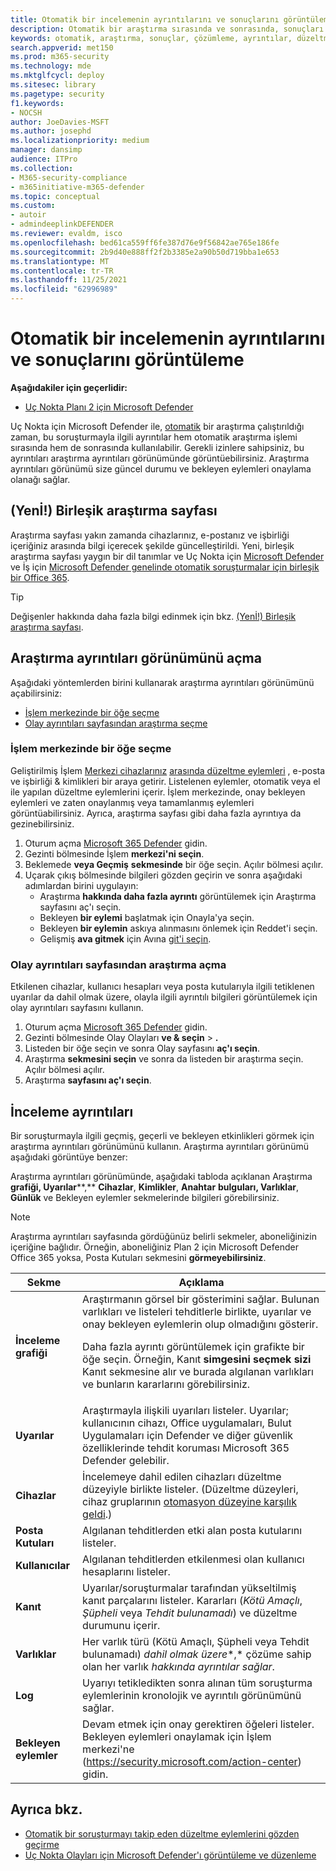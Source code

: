 ```yaml
---
title: Otomatik bir incelemenin ayrıntılarını ve sonuçlarını görüntüleme
description: Otomatik bir araştırma sırasında ve sonrasında, sonuçları ve önemli bulguları görüntü
keywords: otomatik, araştırma, sonuçlar, çözümleme, ayrıntılar, düzeltme, autoair
search.appverid: met150
ms.prod: m365-security
ms.technology: mde
ms.mktglfcycl: deploy
ms.sitesec: library
ms.pagetype: security
f1.keywords:
- NOCSH
author: JoeDavies-MSFT
ms.author: josephd
ms.localizationpriority: medium
manager: dansimp
audience: ITPro
ms.collection:
- M365-security-compliance
- m365initiative-m365-defender
ms.topic: conceptual
ms.custom:
- autoir
- admindeeplinkDEFENDER
ms.reviewer: evaldm, isco
ms.openlocfilehash: bed61ca559ff6fe387d76e9f56842ae765e186fe
ms.sourcegitcommit: 2b9d40e888ff2f2b3385e2a90b50d719bba1e653
ms.translationtype: MT
ms.contentlocale: tr-TR
ms.lasthandoff: 11/25/2021
ms.locfileid: "62996989"
---
```

# <a name="view-the-details-and-results-of-an-automated-investigation"></a>Otomatik bir incelemenin ayrıntılarını ve sonuçlarını görüntüleme

**Aşağıdakiler için geçerlidir:**
- [Uç Nokta Planı 2 için Microsoft Defender](https://go.microsoft.com/fwlink/p/?linkid=2154037)

Uç Nokta için Microsoft Defender ile, [otomatik](automated-investigations.md) bir araştırma çalıştırıldığı zaman, bu soruşturmayla ilgili ayrıntılar hem otomatik araştırma işlemi sırasında hem de sonrasında kullanılabilir. Gerekli izinlere sahipsiniz, bu ayrıntıları araştırma ayrıntıları görünümünde görüntüebilirsiniz. Araştırma ayrıntıları görünümü size güncel durumu ve bekleyen eylemleri onaylama olanağı sağlar.

## <a name="new-unified-investigation-page"></a>(Yenİ!) Birleşik araştırma sayfası

Araştırma sayfası yakın zamanda cihazlarınız, e-postanız ve işbirliği içeriğiniz arasında bilgi içerecek şekilde güncelleştirildi. Yeni, birleşik araştırma sayfası yaygın bir dil tanımlar ve Uç Nokta için [Microsoft Defender](microsoft-defender-endpoint.md) ve İş için [Microsoft Defender genelinde otomatik soruşturmalar için birleşik bir Office 365](/microsoft-365/security/office-365-security/office-365-atp).

> [!TIP]
> Değişenler hakkında daha fazla bilgi edinmek için bkz. [(Yenİ!) Birleşik araştırma sayfası](/microsoft-365/security/mtp/mtp-autoir-results).

## <a name="open-the-investigation-details-view"></a>Araştırma ayrıntıları görünümünü açma

Aşağıdaki yöntemlerden birini kullanarak araştırma ayrıntıları görünümünü açabilirsiniz:

- [İşlem merkezinde bir öğe seçme](#select-an-item-in-the-action-center)
- [Olay ayrıntıları sayfasından araştırma seçme](#open-an-investigation-from-an-incident-details-page)

### <a name="select-an-item-in-the-action-center"></a>İşlem merkezinde bir öğe seçme

Geliştirilmiş İşlem [Merkezi cihazlarınız](auto-investigation-action-center.md) [arasında düzeltme eylemleri](manage-auto-investigation.md#remediation-actions) , e-posta ve işbirliği & kimlikleri bir araya getirir. Listelenen eylemler, otomatik veya el ile yapılan düzeltme eylemlerini içerir. İşlem merkezinde, onay bekleyen eylemleri ve zaten onaylanmış veya tamamlanmış eylemleri görüntüabilirsiniz. Ayrıca, araştırma sayfası gibi daha fazla ayrıntıya da gezinebilirsiniz.

1. Oturum açma <a href="https://go.microsoft.com/fwlink/p/?linkid=2077139" target="_blank">Microsoft 365 Defender</a> gidin.
2. Gezinti bölmesinde İşlem **merkezi'ni seçin**.
3. Beklemede **veya Geçmiş** **sekmesinde** bir öğe seçin. Açılır bölmesi açılır.
4. Uçarak çıkış bölmesinde bilgileri gözden geçirin ve sonra aşağıdaki adımlardan birini uygulayın:
   - Araştırma **hakkında daha fazla ayrıntı** görüntülemek için Araştırma sayfasını aç'ı seçin.
   - Bekleyen **bir eylemi** başlatmak için Onayla'ya seçin.
   - Bekleyen **bir eylemin** askıya alınmasını önlemek için Reddet'i seçin.
   - Gelişmiş **ava gitmek** için Avına [git'i seçin](advanced-hunting-overview.md).

### <a name="open-an-investigation-from-an-incident-details-page"></a>Olay ayrıntıları sayfasından araştırma açma

Etkilenen cihazlar, kullanıcı hesapları veya posta kutularıyla ilgili tetiklenen uyarılar da dahil olmak üzere, olayla ilgili ayrıntılı bilgileri görüntülemek için olay ayrıntıları sayfasını kullanın.

1. Oturum açma <a href="https://go.microsoft.com/fwlink/p/?linkid=2077139" target="_blank">Microsoft 365 Defender</a> gidin.
2. Gezinti bölmesinde Olay Olayları **ve & seçin** \> **.**
3. Listeden bir öğe seçin ve sonra Olay sayfasını **aç'ı seçin**.
4. Araştırma **sekmesini seçin** ve sonra da listeden bir araştırma seçin. Açılır bölmesi açılır.
5. Araştırma **sayfasını aç'ı seçin**.

## <a name="investigation-details"></a>İnceleme ayrıntıları

Bir soruşturmayla ilgili geçmiş, geçerli ve bekleyen etkinlikleri görmek için araştırma ayrıntıları görünümünü kullanın. Araştırma ayrıntıları görünümü aşağıdaki görüntüye benzer:

Araştırma ayrıntıları görünümünde, aşağıdaki tabloda açıklanan Araştırma **grafiği, Uyarılar****,** **Cihazlar**, **Kimlikler**, **Anahtar** **bulguları, Varlıklar**, **Günlük** ve Bekleyen eylemler sekmelerinde bilgileri görebilirsiniz.

> [!NOTE]
> Araştırma ayrıntıları sayfasında gördüğünüz belirli sekmeler, aboneliğinizin içeriğine bağlıdır. Örneğin, aboneliğiniz Plan 2 için Microsoft Defender Office 365 yoksa, Posta Kutuları sekmesini **görmeyebilirsiniz**.

|Sekme|Açıklama|
|---|---|
|**İnceleme grafiği**|Araştırmanın görsel bir gösterimini sağlar. Bulunan varlıkları ve listeleri tehditlerle birlikte, uyarılar ve onay bekleyen eylemlerin olup olmadığını gösterir. <p> Daha fazla ayrıntı görüntülemek için grafikte bir öğe seçin. Örneğin, Kanıt **simgesini seçmek sizi** Kanıt sekmesine alır ve burada  algılanan varlıkları ve bunların kararlarını görebilirsiniz.|
|**Uyarılar**|Araştırmayla ilişkili uyarıları listeler. Uyarılar; kullanıcının cihazı, Office uygulamaları, Bulut Uygulamaları için Defender ve diğer güvenlik özelliklerinde tehdit koruması Microsoft 365 Defender gelebilir.|
|**Cihazlar**|İncelemeye dahil edilen cihazları düzeltme düzeyiyle birlikte listeler. (Düzeltme düzeyleri, cihaz gruplarının [otomasyon düzeyine karşılık geldi](automation-levels.md).)|
|**Posta Kutuları**|Algılanan tehditlerden etki alan posta kutularını listeler.|
|**Kullanıcılar**|Algılanan tehditlerden etkilenmesi olan kullanıcı hesaplarını listeler.|
|**Kanıt**|Uyarılar/soruşturmalar tarafından yükseltilmiş kanıt parçalarını listeler. Kararları (*Kötü Amaçlı*, *Şüpheli* veya *Tehdit bulunamadı*) ve düzeltme durumunu içerir.|
|**Varlıklar**|Her varlık türü (Kötü Amaçlı, Şüpheli veya Tehdit bulunamadı) *dahil olmak üzere**,* çözüme sahip olan her varlık *hakkında ayrıntılar sağlar*.|
|**Log**|Uyarıyı tetikledikten sonra  alınan tüm soruşturma eylemlerinin kronolojik ve ayrıntılı görünümünü sağlar.|
|**Bekleyen eylemler**|Devam etmek için onay gerektiren öğeleri listeler. Bekleyen eylemleri onaylamak için İşlem merkezi'ne (<https://security.microsoft.com/action-center>) gidin.|

## <a name="see-also"></a>Ayrıca bkz.

- [Otomatik bir soruşturmayı takip eden düzeltme eylemlerini gözden geçirme](manage-auto-investigation.md)
- [Uç Nokta Olayları için Microsoft Defender'ı görüntüleme ve düzenleme](view-incidents-queue.md)
